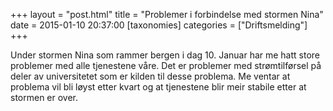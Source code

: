 +++
layout = "post.html"
title = "Problemer i forbindelse med stormen Nina"
date = 2015-01-10 20:37:00
[taxonomies]
categories = ["Driftsmelding"] 
+++

Under stormen Nina som rammer bergen i dag 10. Januar har me hatt store problemer med alle tjenestene våre. Det er problemer med strømtilførsel på deler av universitetet som er kilden til desse problema. Me ventar at problema vil bli løyst etter kvart og at tjenestene blir meir stabile etter at stormen er over.
